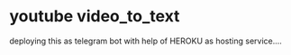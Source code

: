 # youtube video_to_text  
deploying this as telegram bot with help of HEROKU as hosting service....
 
